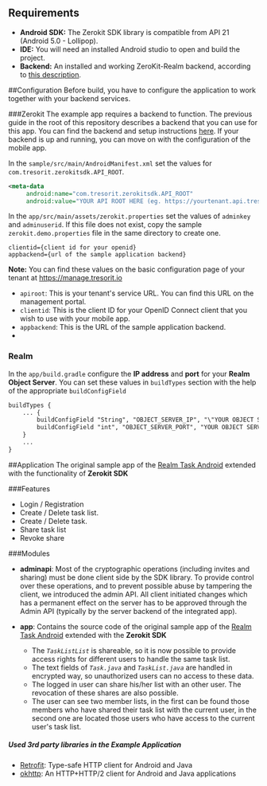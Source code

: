 ## Requirements
  - **Android SDK:** The Zerokit SDK library is compatible from API 21 (Android 5.0 - Lollipop).
  - **IDE:** You will need an installed Android studio to open and build the project.
  - **Backend:** An installed and working ZeroKit-Realm backend, according to [this description](https://github.com/tresorit/ZeroKit-Realm-encrypted-tasks).

##Configuration
Before build, you have to configure the application to work together with your backend services.

###Zerokit
The example app requires a backend to function. The previous guide in the root of this repository describes a backend that you can use for this app. You can find the backend and setup instructions [here](https://github.com/tresorit/ZeroKit-Realm-encrypted-tasks).
If your backend is up and running, you can move on with the configuration of the mobile app.

In the `sample/src/main/AndroidManifest.xml` set the values for `com.tresorit.zerokitsdk.API_ROOT`.
```xml
<meta-data
     android:name="com.tresorit.zerokitsdk.API_ROOT"
     android:value="YOUR API ROOT HERE (eg. https://yourtenant.api.tresorit.io)"/>
```

In the `app/src/main/assets/zerokit.properties` set the values of `adminkey` and `adminuserid`. If this file does not exist, copy the sample `zerokit.demo.properties` file in the same directory to create one.
```
clientid={client id for your openid}
appbackend={url of the sample application backend}
```
**Note:** You can find these values on the basic configuration page of your tenant at https://manage.tresorit.io

- `apiroot`: This is your tenant's service URL. You can find this URL on the management portal.
- `clientid`: This is the client ID for your OpenID Connect client that you wish to use with your mobile app.
- `appbackend`: This is the URL of the sample application backend.
- 
### Realm
In the `app/build.gradle` configure the **IP address** and **port** for your **Realm Object Server**. You can set these values in `buildTypes` section with the help of the appropriate `buildConfigField`
```xml
buildTypes {
    ... {
        buildConfigField "String", "OBJECT_SERVER_IP", "\"YOUR OBJECT SERVER IP HERE\""
        buildConfigField "int", "OBJECT_SERVER_PORT", "YOUR OBJECT SERVER PORT HERE"
    }
    ...
}
```
##Application
The original sample app of the [Realm Task Android](https://github.com/realm-demos/realm-tasks/tree/master/RealmTasks%20Android) extended with the functionality of **Zerokit SDK**

###Features
* Login / Registration
* Create / Delete task list.
* Create / Delete task.
* Share task list
* Revoke share

###Modules
* **adminapi**: Most of the cryptographic operations (including invites and sharing) must be done client side by the SDK library. To provide control over these operations, and to prevent possible abuse by tampering the client, we introduced the admin API. All client initiated changes which has a permanent effect on the server has to be approved through the Admin API (typically by the server backend of the integrated app).

* **app**: Contains the source code of the original sample app of the [Realm Task Android](https://github.com/realm-demos/realm-tasks/tree/master/RealmTasks%20Android) extended with the **Zerokit SDK**
    * The _`TaskListList`_ is shareable, so it is now possible to provide access rights for different users to handle the same task list.
    * The text fields of _`Task.java`_ and _`TaskList.java`_ are handled in encrypted way, so unauthorized users can no access to these data.
    * The logged in user can share his/her list with an other user. The revocation of these shares are also possible.
    * The user can see two member lists, in the first can be found those members who have shared their task list with the current user, in the second one are located those users who have access to the current user's task list.
    
##### Used 3rd party libraries in the Example Application
- [Retrofit](https://github.com/square/retrofit): Type-safe HTTP client for Android and Java
- [okhttp](https://github.com/square/okhttp): An HTTP+HTTP/2 client for Android and Java applications